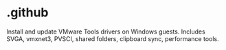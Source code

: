 # .github
Install and update VMware Tools drivers on Windows guests. Includes SVGA, vmxnet3, PVSCI, shared folders, clipboard sync, performance tools.
